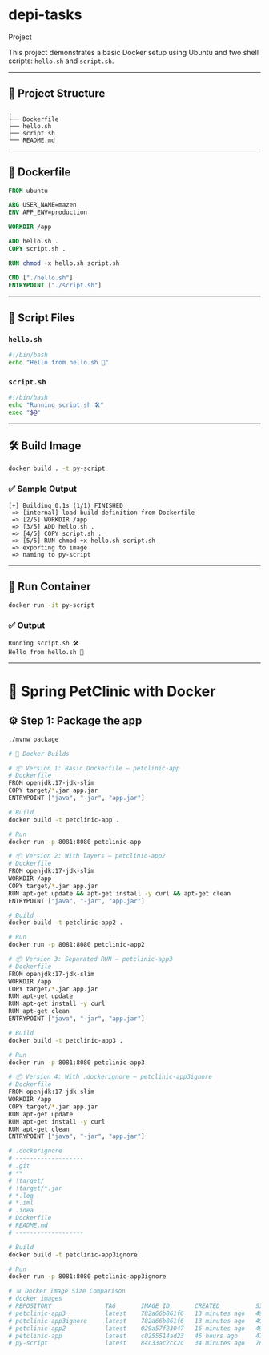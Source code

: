 # depi-tasks
Project

This project demonstrates a basic Docker setup using Ubuntu and two shell scripts: `hello.sh` and `script.sh`.

---

## 📁 Project Structure

```
.
├── Dockerfile
├── hello.sh
├── script.sh
└── README.md
```

---

## 🐳 Dockerfile

```Dockerfile
FROM ubuntu

ARG USER_NAME=mazen
ENV APP_ENV=production

WORKDIR /app

ADD hello.sh .
COPY script.sh .

RUN chmod +x hello.sh script.sh

CMD ["./hello.sh"]
ENTRYPOINT ["./script.sh"]
```

---

## 📜 Script Files

### `hello.sh`
```bash
#!/bin/bash
echo "Hello from hello.sh 🎉"
```

### `script.sh`
```bash
#!/bin/bash
echo "Running script.sh 🛠️"
exec "$@"
```

---

## 🛠️ Build Image

```bash
docker build . -t py-script
```

### ✅ Sample Output

```
[+] Building 0.1s (1/1) FINISHED
 => [internal] load build definition from Dockerfile
 => [2/5] WORKDIR /app
 => [3/5] ADD hello.sh .
 => [4/5] COPY script.sh .
 => [5/5] RUN chmod +x hello.sh script.sh
 => exporting to image
 => naming to py-script
```

---

## 🚀 Run Container

```bash
docker run -it py-script
```

### ✅ Output

```
Running script.sh 🛠️
Hello from hello.sh 🎉
```

---


# 🐳 Spring PetClinic with Docker

## ⚙️ Step 1: Package the app

```bash
./mvnw package

# 🧱 Docker Builds

# 📦 Version 1: Basic Dockerfile – petclinic-app
# Dockerfile
FROM openjdk:17-jdk-slim
COPY target/*.jar app.jar
ENTRYPOINT ["java", "-jar", "app.jar"]

# Build
docker build -t petclinic-app .

# Run
docker run -p 8081:8080 petclinic-app

# 📦 Version 2: With layers – petclinic-app2
# Dockerfile
FROM openjdk:17-jdk-slim
WORKDIR /app
COPY target/*.jar app.jar
RUN apt-get update && apt-get install -y curl && apt-get clean
ENTRYPOINT ["java", "-jar", "app.jar"]

# Build
docker build -t petclinic-app2 .

# Run
docker run -p 8081:8080 petclinic-app2

# 📦 Version 3: Separated RUN – petclinic-app3
# Dockerfile
FROM openjdk:17-jdk-slim
WORKDIR /app
COPY target/*.jar app.jar
RUN apt-get update
RUN apt-get install -y curl
RUN apt-get clean
ENTRYPOINT ["java", "-jar", "app.jar"]

# Build
docker build -t petclinic-app3 .

# Run
docker run -p 8081:8080 petclinic-app3

# 📦 Version 4: With .dockerignore – petclinic-app3ignore
# Dockerfile
FROM openjdk:17-jdk-slim
WORKDIR /app
COPY target/*.jar app.jar
RUN apt-get update
RUN apt-get install -y curl
RUN apt-get clean
ENTRYPOINT ["java", "-jar", "app.jar"]

# .dockerignore
# -------------------
# .git
# **
# !target/
# !target/*.jar
# *.log
# *.iml
# .idea
# Dockerfile
# README.md
# -------------------

# Build
docker build -t petclinic-app3ignore .

# Run
docker run -p 8081:8080 petclinic-app3ignore

# 📊 Docker Image Size Comparison
# docker images
# REPOSITORY               TAG       IMAGE ID       CREATED          SIZE
# petclinic-app3           latest    782a66b861f6   13 minutes ago   498MB
# petclinic-app3ignore     latest    782a66b861f6   13 minutes ago   498MB
# petclinic-app2           latest    029a57f23047   16 minutes ago   498MB
# petclinic-app            latest    c0255514ad23   46 hours ago     475MB
# py-script                latest    84c33ac2cc2c   34 minutes ago   78.1MB
```

